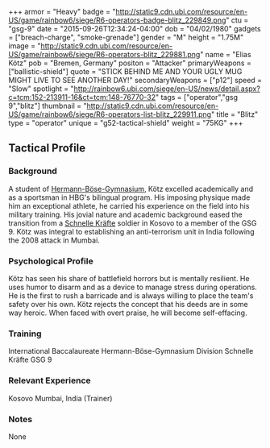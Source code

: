 +++
armor = "Heavy"
badge = "http://static9.cdn.ubi.com/resource/en-US/game/rainbow6/siege/R6-operators-badge-blitz_229849.png"
ctu = "gsg-9"
date = "2015-09-26T12:34:24-04:00"
dob = "04/02/1980"
gadgets = ["breach-charge", "smoke-grenade"]
gender = "M"
height = "1.75M"
image = "http://static9.cdn.ubi.com/resource/en-US/game/rainbow6/siege/R6-operators-blitz_229881.png"
name = "Elias Kötz"
pob = "Bremen, Germany"
positon = "Attacker"
primaryWeapons = ["ballistic-shield"]
quote = "STICK BEHIND ME AND YOUR UGLY MUG MIGHT LIVE TO SEE ANOTHER DAY!"
secondaryWeapons = ["p12"]
speed = "Slow"
spotlight = "http://rainbow6.ubi.com/siege/en-US/news/detail.aspx?c=tcm:152-213911-16&ct=tcm:148-76770-32"
tags = ["operator","gsg 9","blitz"]
thumbnail = "http://static9.cdn.ubi.com/resource/en-US/game/rainbow6/siege/R6-operators-list-blitz_229911.png"
title = "Blitz"
type = "operator"
unique = "g52-tactical-shield"
weight = "75KG"
+++

## Tactical Profile

### Background
A student of [Hermann-Böse-Gymnasium](http://www.hbg.schule.bremen.de/), Kötz excelled academically
and as a sportsman in HBG's bilingual program. His imposing physique made him an exceptional athlete,
he carried his experience on the field into his military training. His jovial nature and academic
background eased the transition from a [Schnelle Kräfte](http://www.deutschesheer.de/portal/a/heer/!ut/p/c4/04_SB8K8xLLM9MSSzPy8xBz9CP3I5EyrpHK9jNTUIr2UzNS84pLiEr2U4mz9gmxHRQC5SF74/) soldier in Kosovo to a member of the GSG 9. Kötz was integral to establishing an anti-terrorism unit in India following the 2008 attack in Mumbai.

### Psychological Profile

Kötz has seen his share of battlefield horrors but is mentally resilient. He uses humor to disarm and
as a device to manage stress during operations. He is the first to rush a barricade and is always willing
to place the team's safety over his own. Kötz rejects the concept that his deeds are in some way heroic.
When faced with overt praise, he will become self-effacing.

### Training

International Baccalaureate Hermann-Böse-Gymnasium
Division Schnelle Kräfte
GSG 9

### Relevant Experience

Kosovo
Mumbai, India (Trainer)

### Notes

None
